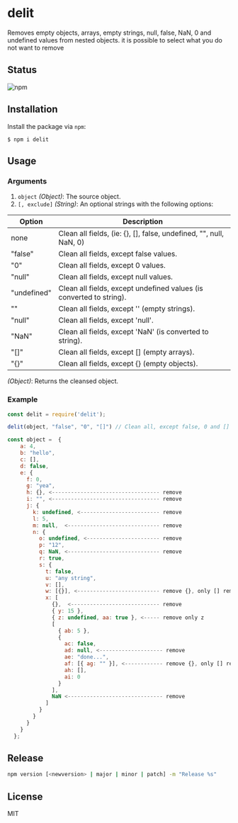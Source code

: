 # delit

Removes empty objects, arrays, empty strings, null, false, NaN, 0 and undefined values from nested objects. it is possible to select what you do not want to remove

## Status

![npm](https://img.shields.io/npm/v/delit)

## Installation

Install the package via `npm`:

```
$ npm i delit
```

## Usage

### Arguments

1. `object` _(Object)_: The source object.
2. `[, exclude]` _(String)_: An optional strings with the following options:

| Option      | Description                                                         |
| ----------- | ------------------------------------------------------------------- |
| none        | Clean all fields, (ie: {}, [], false, undefined, "", null, NaN, 0)  |
| "false"     | Clean all fields, except false values.                              |
| "0"         | Clean all fields, except 0 values.                                  |
| "null"      | Clean all fields, except null values.                               |
| "undefined" | Clean all fields, except undefined values (is converted to string). |
| ""          | Clean all fields, except '' (empty strings).                        |
| "null"      | Clean all fields, except 'null'.                                    |
| "NaN"       | Clean all fields, except 'NaN' (is converted to string).            |
| "[]"        | Clean all fields, except [] (empty arrays).                         |
| "{}"        | Clean all fields, except {} (empty objects).                        |

_(Object)_: Returns the cleansed object.

### Example

```javascript
const delit = require('delit');

delit(object, "false", "0", "[]") // Clean all, except false, 0 and [] values:

const object =  {
    a: 4,
    b: "hello",
    c: [],
    d: false,
    e: {
      f: 0,
      g: "yea",
      h: {}, <---------------------------------- remove
      i: "", <---------------------------------- remove
      j: {
        k: undefined, <------------------------- remove
        l: 5,
        m: null,  <----------------------------- remove
        n: {
          o: undefined, <----------------------- remove
          p: "12",
          q: NaN, <----------------------------- remove
          r: true,
          s: {
            t: false,
            u: "any string",
            v: [],
            w: [{}], <-------------------------- remove {}, only [] remain
            x: [
              {},  <---------------------------- remove
              { y: 15 },
              { z: undefined, aa: true }, <----- remove only z
              [
                { ab: 5 },
                {
                  ac: false,
                  ad: null, <-------------------- remove
                  ae: "done...",
                  af: [{ ag: "" }], <------------ remove {}, only [] remain
                  ah: [],
                  ai: 0
                }
              ],
              NaN <------------------------------ remove
            ]
          }
        }
      }
    }
  };

```

## Release

```sh
npm version [<newversion> | major | minor | patch] -m "Release %s"
```

## License

MIT
